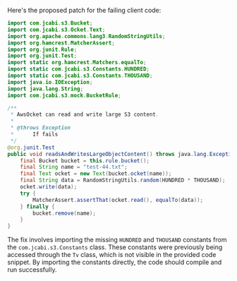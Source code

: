 Here's the proposed patch for the failing client code:

```java
import com.jcabi.s3.Bucket;
import com.jcabi.s3.Ocket.Text;
import org.apache.commons.lang3.RandomStringUtils;
import org.hamcrest.MatcherAssert;
import org.junit.Rule;
import org.junit.Test;
import static org.hamcrest.Matchers.equalTo;
import static com.jcabi.s3.Constants.HUNDRED;
import static com.jcabi.s3.Constants.THOUSAND;
import java.io.IOException;
import java.lang.String;
import com.jcabi.s3.mock.BucketRule;

/**
 * AwsOcket can read and write large S3 content.
 *
 * @throws Exception
 * 		If fails
 */
@org.junit.Test
public void readsAndWritesLargeObjectContent() throws java.lang.Exception {
    final Bucket bucket = this.rule.bucket();
    final String name = "test-44.txt";
    final Text ocket = new Text(bucket.ocket(name));
    final String data = RandomStringUtils.random(HUNDRED * THOUSAND);
    ocket.write(data);
    try {
        MatcherAssert.assertThat(ocket.read(), equalTo(data));
    } finally {
        bucket.remove(name);
    }
}
```

The fix involves importing the missing `HUNDRED` and `THOUSAND` constants from the `com.jcabi.s3.Constants` class. These constants were previously being accessed through the `Tv` class, which is not visible in the provided code snippet. By importing the constants directly, the code should compile and run successfully.